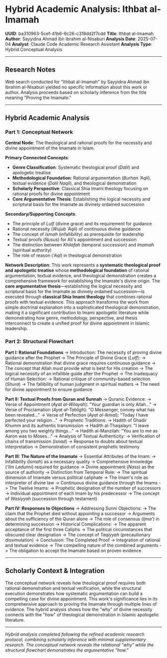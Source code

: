 # Hybrid Academic Analysis: Ithbat al-Imamah

**UUID**: ba310963-5cef-41b6-9c26-c318dd2f7cdd
**Title**: Ithbat al-Imamah
**Author**: Sayyidna Ahmad ibn Ibrahim al-Nisaburi
**Analysis Date**: 2025-07-04
**Analyst**: Claude Code Academic Research Assistant
**Analysis Type**: Hybrid Conceptual Analysis

---

## Research Notes

Web search conducted for "Ithbat al-Imamah" by Sayyidna Ahmad ibn Ibrahim al-Nisaburi yielded no specific information about this work or author. Analysis proceeds based on scholarly inference from the title meaning "Proving the Imamate."

---

## Hybrid Academic Analysis

### Part 1: Conceptual Network

**Central Node**: The theological and rational proofs for the necessity and divine appointment of the Imamate in Islam.

**Primary Connected Concepts**:
- **Genre Classification**: Systematic theological proof (*Dalil*) and apologetic treatise
- **Methodological Foundation**: Rational argumentation (*Burhan 'Aqli*), textual evidence (*Dalil Naqli*), and theological demonstration
- **Scholarly Perspective**: Classical Shia Imami theology focusing on rational proofs for divine appointment
- **Core Argumentative Thesis**: Establishing the logical necessity and scriptural basis for the Imamate as divinely ordained succession

**Secondary/Supporting Concepts**:
- The principle of *Lutf* (divine grace) and its requirement for guidance
- Rational necessity (*Wujub 'Aqli*) of continuous divine guidance
- The concept of *Ismah* (infallibility) as prerequisite for leadership
- Textual proofs (*Nusus*) for Ali's appointment and succession
- The distinction between *Khilafah* (temporal succession) and *Imamah* (spiritual authority)
- The role of reason (*'Aql*) in theological demonstration

**Network Description**: This work represents a **systematic theological proof and apologetic treatise** whose **methodological foundation** of rational argumentation, textual evidence, and theological demonstration creates a comprehensive framework for establishing the Imamate's divine origin. The **core argumentative thesis**—establishing the logical necessity and scriptural basis for the Imamate as divinely ordained succession—is executed through **classical Shia Imami theology** that combines rational proofs with textual evidence. This approach transforms the work from simple doctrinal explanation into a sophisticated theological demonstration, making it a significant contribution to Imami apologetic literature while demonstrating how genre, methodology, perspective, and thesis interconnect to create a unified proof for divine appointment in Islamic leadership.

### Part 2: Structural Flowchart

**Part I: Rational Foundations**
-> Introduction: The necessity of proving divine guidance after the Prophet
-> The Principle of Divine Grace (*Lutf*):
   -> Rational demonstration that divine grace requires continuous guidance
   -> The concept that Allah must provide what is best for His creation
   -> The logical necessity of an infallible guide after the Prophet
-> The Inadequacy of Human Selection:
   -> Rational critique of community-based selection (*Shura*)
   -> The fallibility of human judgment in spiritual matters
   -> The need for divine appointment to ensure guidance

**Part II: Textual Proofs from Quran and Sunnah**
-> Quranic Evidence:
   -> Verse of Appointment (*Ayat al-Wilayah*): "Your guardian is only Allah..."
   -> Verse of Proclamation (*Ayat al-Tabligh*): "O Messenger, convey what has been revealed..."
   -> Verse of Perfection (*Ayat al-Ikmal*): "Today I have perfected your religion..."
-> Prophetic Traditions:
   -> Hadith of Ghadir Khumm and its authentic transmission
   -> Hadith al-Thaqalayn: "I leave among you two weighty things..."
   -> Hadith al-Manzilah: "You are to me as Aaron was to Moses..."
-> Analysis of Textual Authenticity:
   -> Verification of chains of transmission (*Isnad*)
   -> Response to doubts about textual interpretation
   -> Demonstration of consistent prophetic testimony

**Part III: The Nature of the Imamate**
-> Essential Attributes of the Imam:
   -> Infallibility (*Ismah*) as a necessary quality
   -> Comprehensive knowledge (*'Ilm Ladunni*) required for guidance
   -> Divine appointment (*Nass*) as the source of authority
-> Distinction from Temporal Rule:
   -> The spiritual dimension of Imamate versus political caliphate
   -> The Imam's role as interpreter of divine law
   -> Continuous divine guidance through the Imams
-> The Twelve Imams:
   -> Prophetic designation of the number of successors
   -> Individual appointment of each Imam by his predecessor
   -> The concept of *Wasiyyah* (succession through testament)

**Part IV: Responses to Objections**
-> Addressing Sunni Objections:
   -> The claim that the Prophet died without appointing a successor
   -> Arguments about the sufficiency of the Quran alone
   -> The role of consensus (*Ijma'*) in determining succession
-> Historical Complications:
   -> The apparent acceptance of the first three Caliphs
   -> The political circumstances that obscured clear designation
   -> The concept of *Taqiyyah* (precautionary dissimulation)
-> Conclusion: The Completed Proof
   -> Integration of rational and textual evidence
   -> The compelling nature of the combined arguments
   -> The obligation to accept the Imamate based on proven evidence

---

## Scholarly Context & Integration

The conceptual network reveals how theological proof requires both rational demonstration and textual verification, while the structural execution demonstrates how systematic argumentation can build a compelling case for divine appointment. This work's significance lies in its comprehensive approach to proving the Imamate through multiple lines of evidence. The hybrid analysis shows how the "why" of divine necessity connects with the "how" of theological demonstration in Islamic apologetic literature.

---

*Hybrid analysis completed following the refined academic research protocol, combining scholarly inference with minimal supplementary research. The conceptual network reveals the relational "why" while the structural flowchart demonstrates the argumentative "how."*
